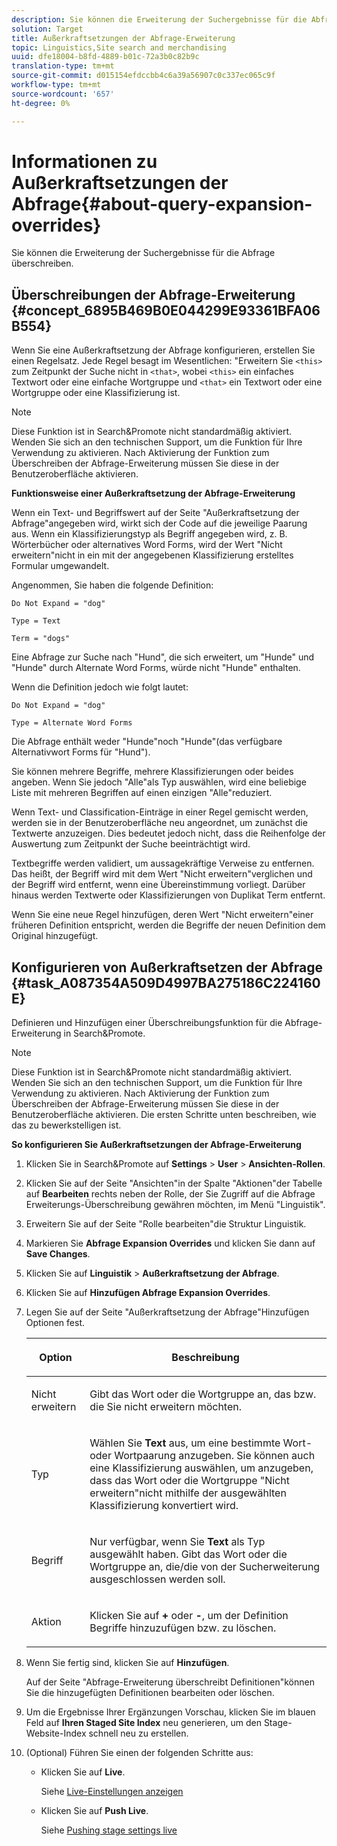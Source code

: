 ```yaml
---
description: Sie können die Erweiterung der Suchergebnisse für die Abfrage überschreiben.
solution: Target
title: Außerkraftsetzungen der Abfrage-Erweiterung
topic: Linguistics,Site search and merchandising
uuid: dfe18004-b8fd-4889-b01c-72a3b0c82b9c
translation-type: tm+mt
source-git-commit: d015154efdccbb4c6a39a56907c0c337ec065c9f
workflow-type: tm+mt
source-wordcount: '657'
ht-degree: 0%

---
```



# Informationen zu Außerkraftsetzungen der Abfrage{#about-query-expansion-overrides}

Sie können die Erweiterung der Suchergebnisse für die Abfrage überschreiben.

## Überschreibungen der Abfrage-Erweiterung {#concept_6895B469B0E044299E93361BFA06B554}

Wenn Sie eine Außerkraftsetzung der Abfrage konfigurieren, erstellen Sie einen Regelsatz. Jede Regel besagt im Wesentlichen: &quot;Erweitern Sie `<this>` zum Zeitpunkt der Suche nicht in `<that>`, wobei `<this>` ein einfaches Textwort oder eine einfache Wortgruppe und `<that>` ein Textwort oder eine Wortgruppe oder eine Klassifizierung ist.

>[!NOTE]
>
>Diese Funktion ist in Search&amp;Promote nicht standardmäßig aktiviert. Wenden Sie sich an den technischen Support, um die Funktion für Ihre Verwendung zu aktivieren. Nach Aktivierung der Funktion zum Überschreiben der Abfrage-Erweiterung müssen Sie diese in der Benutzeroberfläche aktivieren.

**Funktionsweise einer Außerkraftsetzung der Abfrage-Erweiterung**

Wenn ein Text- und Begriffswert auf der Seite &quot;Außerkraftsetzung der Abfrage&quot;angegeben wird, wirkt sich der Code auf die jeweilige Paarung aus. Wenn ein Klassifizierungstyp als Begriff angegeben wird, z. B. Wörterbücher oder alternatives Word Forms, wird der Wert &quot;Nicht erweitern&quot;nicht in ein mit der angegebenen Klassifizierung erstelltes Formular umgewandelt.

Angenommen, Sie haben die folgende Definition:

`Do Not Expand = "dog"`

`Type = Text`

`Term = "dogs"`

Eine Abfrage zur Suche nach &quot;Hund&quot;, die sich erweitert, um &quot;Hunde&quot; und &quot;Hunde&quot; durch Alternate Word Forms, würde nicht &quot;Hunde&quot; enthalten.

Wenn die Definition jedoch wie folgt lautet:

`Do Not Expand = "dog"`

`Type = Alternate Word Forms`

Die Abfrage enthält weder &quot;Hunde&quot;noch &quot;Hunde&quot;(das verfügbare Alternativwort Forms für &quot;Hund&quot;).

Sie können mehrere Begriffe, mehrere Klassifizierungen oder beides angeben. Wenn Sie jedoch &quot;Alle&quot;als Typ auswählen, wird eine beliebige Liste mit mehreren Begriffen auf einen einzigen &quot;Alle&quot;reduziert.

Wenn Text- und Classification-Einträge in einer Regel gemischt werden, werden sie in der Benutzeroberfläche neu angeordnet, um zunächst die Textwerte anzuzeigen. Dies bedeutet jedoch nicht, dass die Reihenfolge der Auswertung zum Zeitpunkt der Suche beeinträchtigt wird.

Textbegriffe werden validiert, um aussagekräftige Verweise zu entfernen. Das heißt, der Begriff wird mit dem Wert &quot;Nicht erweitern&quot;verglichen und der Begriff wird entfernt, wenn eine Übereinstimmung vorliegt. Darüber hinaus werden Textwerte oder Klassifizierungen von Duplikat Term entfernt.

Wenn Sie eine neue Regel hinzufügen, deren Wert &quot;Nicht erweitern&quot;einer früheren Definition entspricht, werden die Begriffe der neuen Definition dem Original hinzugefügt.

## Konfigurieren von Außerkraftsetzen der Abfrage {#task_A087354A509D4997BA275186C224160E}

Definieren und Hinzufügen einer Überschreibungsfunktion für die Abfrage-Erweiterung in Search&amp;Promote.

<!-- 

t_configuring_query_expansion_overrides.xml

 -->

>[!NOTE]
Diese Funktion ist in Search&amp;Promote nicht standardmäßig aktiviert. Wenden Sie sich an den technischen Support, um die Funktion für Ihre Verwendung zu aktivieren. Nach Aktivierung der Funktion zum Überschreiben der Abfrage-Erweiterung müssen Sie diese in der Benutzeroberfläche aktivieren. Die ersten Schritte unten beschreiben, wie das zu bewerkstelligen ist.

**So konfigurieren Sie Außerkraftsetzungen der Abfrage-Erweiterung**

1. Klicken Sie in Search&amp;Promote auf **Settings** > **User** > **Ansichten-Rollen**.
1. Klicken Sie auf der Seite &quot;Ansichten&quot;in der Spalte &quot;Aktionen&quot;der Tabelle auf **Bearbeiten** rechts neben der Rolle, der Sie Zugriff auf die Abfrage Erweiterungs-Überschreibung gewähren möchten, im Menü &quot;Linguistik&quot;.
1. Erweitern Sie auf der Seite &quot;Rolle bearbeiten&quot;die Struktur Linguistik.
1. Markieren Sie **Abfrage Expansion Overrides** und klicken Sie dann auf **Save Changes**.
1. Klicken Sie auf **Linguistik** > **Außerkraftsetzung der Abfrage**.
1. Klicken Sie auf **Hinzufügen Abfrage Expansion Overrides**.
1. Legen Sie auf der Seite &quot;Außerkraftsetzung der Abfrage&quot;Hinzufügen Optionen fest.

   <!-- 
   
   r_query_expansion_override_definitions.xml
   
   -->

   <table> 
    <thead> 
      <tr> 
      <th colname="col1" class="entry"> <p>Option </p> </th> 
      <th colname="col2" class="entry"> <p>Beschreibung </p> </th> 
      </tr> 
    </thead>
    <tbody> 
      <tr> 
      <td colname="col1"> <p>Nicht erweitern </p> </td> 
      <td colname="col2"> <p>Gibt das Wort oder die Wortgruppe an, das bzw. die Sie nicht erweitern möchten. </p> </td> 
      </tr> 
      <tr> 
      <td colname="col1"> <p>Typ  </p> </td> 
      <td colname="col2"> <p>Wählen Sie <b>Text</b> aus, um eine bestimmte Wort- oder Wortpaarung anzugeben. Sie können auch eine Klassifizierung auswählen, um anzugeben, dass das Wort oder die Wortgruppe "Nicht erweitern"nicht mithilfe der ausgewählten Klassifizierung konvertiert wird. </p> </td> 
      </tr> 
      <tr> 
      <td colname="col1"> <p>Begriff </p> </td> 
      <td colname="col2"> <p>Nur verfügbar, wenn Sie <b>Text</b> als Typ ausgewählt haben. Gibt das Wort oder die Wortgruppe an, die/die von der Sucherweiterung ausgeschlossen werden soll. </p> </td> 
      </tr> 
      <tr> 
      <td colname="col1"> <p>Aktion </p> </td> 
      <td colname="col2"> <p> Klicken Sie auf <b>+</b> oder <b>-</b>, um der Definition Begriffe hinzuzufügen bzw. zu löschen. </p> </td> 
      </tr> 
    </tbody> 
    </table>

1. Wenn Sie fertig sind, klicken Sie auf **Hinzufügen**.

   Auf der Seite &quot;Abfrage-Erweiterung überschreibt Definitionen&quot;können Sie die hinzugefügten Definitionen bearbeiten oder löschen.
1. Um die Ergebnisse Ihrer Ergänzungen Vorschau, klicken Sie im blauen Feld auf **Ihren Staged Site Index** neu generieren, um den Stage-Website-Index schnell neu zu erstellen.
1. (Optional) Führen Sie einen der folgenden Schritte aus:

   * Klicken Sie auf **Live**.

      Siehe [Live-Einstellungen anzeigen](../c-about-staging.md#task_401A0EBDB5DB4D4CA933CBA7BECDC10F)

   * Klicken Sie auf **Push Live**.

      Siehe [Pushing stage settings live](../c-about-staging.md#task_44306783B4C0408AAA58B471DAF2D9A4)


